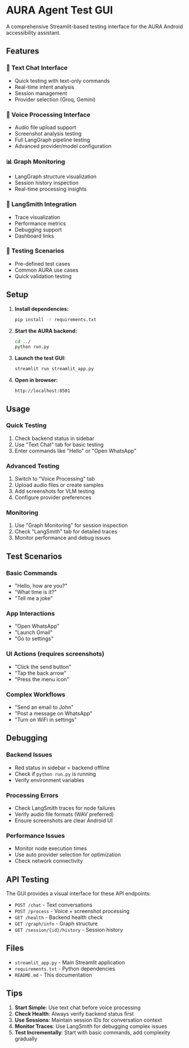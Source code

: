 # AURA Agent Test GUI

A comprehensive Streamlit-based testing interface for the AURA Android accessibility assistant.

## Features

### 💬 Text Chat Interface
- Quick testing with text-only commands
- Real-time intent analysis
- Session management
- Provider selection (Groq, Gemini)

### 🎤 Voice Processing Interface
- Audio file upload support
- Screenshot analysis testing
- Full LangGraph pipeline testing
- Advanced provider/model configuration

### 📊 Graph Monitoring
- LangGraph structure visualization
- Session history inspection
- Real-time processing insights

### 🔬 LangSmith Integration
- Trace visualization
- Performance metrics
- Debugging support
- Dashboard links

### 🧪 Testing Scenarios
- Pre-defined test cases
- Common AURA use cases
- Quick validation testing

## Setup

1. **Install dependencies:**
   ```bash
   pip install -r requirements.txt
   ```

2. **Start the AURA backend:**
   ```bash
   cd ../
   python run.py
   ```

3. **Launch the test GUI:**
   ```bash
   streamlit run streamlit_app.py
   ```

4. **Open in browser:**
   ```
   http://localhost:8501
   ```

## Usage

### Quick Testing
1. Check backend status in sidebar
2. Use "Text Chat" tab for basic testing
3. Enter commands like "Hello" or "Open WhatsApp"

### Advanced Testing
1. Switch to "Voice Processing" tab
2. Upload audio files or create samples
3. Add screenshots for VLM testing
4. Configure provider preferences

### Monitoring
1. Use "Graph Monitoring" for session inspection
2. Check "LangSmith" tab for detailed traces
3. Monitor performance and debug issues

## Test Scenarios

### Basic Commands
- "Hello, how are you?"
- "What time is it?"
- "Tell me a joke"

### App Interactions
- "Open WhatsApp"
- "Launch Gmail"
- "Go to settings"

### UI Actions (requires screenshots)
- "Click the send button"
- "Tap the back arrow"
- "Press the menu icon"

### Complex Workflows
- "Send an email to John"
- "Post a message on WhatsApp"
- "Turn on WiFi in settings"

## Debugging

### Backend Issues
- Red status in sidebar = backend offline
- Check if `python run.py` is running
- Verify environment variables

### Processing Errors
- Check LangSmith traces for node failures
- Verify audio file formats (WAV preferred)
- Ensure screenshots are clear Android UI

### Performance Issues
- Monitor node execution times
- Use auto provider selection for optimization
- Check network connectivity

## API Testing

The GUI provides a visual interface for these API endpoints:

- `POST /chat` - Text conversations
- `POST /process` - Voice + screenshot processing
- `GET /health` - Backend health check
- `GET /graph/info` - Graph structure
- `GET /session/{id}/history` - Session history

## Files

- `streamlit_app.py` - Main Streamlit application
- `requirements.txt` - Python dependencies
- `README.md` - This documentation

## Tips

1. **Start Simple**: Use text chat before voice processing
2. **Check Health**: Always verify backend status first
3. **Use Sessions**: Maintain session IDs for conversation context
4. **Monitor Traces**: Use LangSmith for debugging complex issues
5. **Test Incrementally**: Start with basic commands, add complexity gradually
